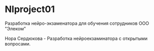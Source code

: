 # NIproject01
  Разработка нейро-экзаменатора для обучения сотрудников ООО "Элеком"

  Нора Сердюкова  - Разработка  нейроекзаминатора с открытыми вопросами.

